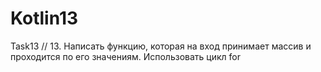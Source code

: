 # Kotlin13
Task13
// 13. Написать функцию, которая на вход принимает массив и проходится по его значениям. Использовать цикл for
